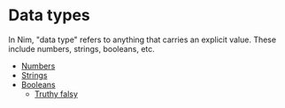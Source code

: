 # Data types

In Nim, "data type" refers to anything that carries an explicit value. These include numbers, strings, booleans, etc.

* [Numbers](specs/NUMBERS.md)
* [Strings](specs/STRINGS.md)
* [Booleans](specs/BOOLEANS.md)
	* [Truthy falsy](specs/TRUTHY-FALSY.md)